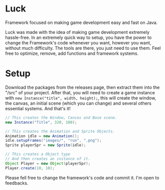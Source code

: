 # Luck
Framework focused on making game development easy and fast on Java.

Luck was made with the idea of making game development extremely hassle-free. In an extremely quick way to setup, you have the power to change the Framework's code whenever you want, however you want, without much difficulty. The tools are there, you just need to use them. Feel free to optimize, remove, add functions and framework systems.

# Setup
Download the packages from the releases page, then extract them into the "/src" of your project. After that, you will need to create a game instance with ```new Instance("title", width, height);```, this will create the window, the canvas, an initial scene (which you can change) and several others essential systems. And that's it!
```java
// This creates the Window, Canvas and Base scene.
new Instance("Title", 320, 180);

// This creates the Animation and Sprite Objects.
Animation idle = new Animation();
idle.setupFrames("images/", "run", ".png");
Sprite playerSpr = new Sprite(idle);

// This creates a Object type
// And then creates an instance of it.
Object Player = new Object(playerSpr);
Player.create(10, 10);
```

Please fell free to change the framework's code and commit it. I'm open to feedbacks.
